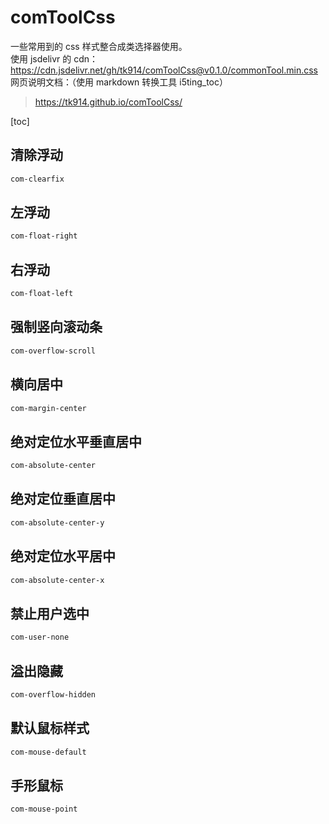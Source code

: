 # comToolCss

一些常用到的 css 样式整合成类选择器使用。  
使用 jsdelivr 的 cdn：
https://cdn.jsdelivr.net/gh/tk914/comToolCss@v0.1.0/commonTool.min.css  
网页说明文档：（使用 markdown 转换工具 i5ting_toc）

> https://tk914.github.io/comToolCss/

[toc]

## 清除浮动

```css
com-clearfix
```

## 左浮动

```css
com-float-right
```

## 右浮动

```css
com-float-left
```

## 强制竖向滚动条

```css
com-overflow-scroll
```

## 横向居中

```css
com-margin-center
```

## 绝对定位水平垂直居中

```css
com-absolute-center
```

## 绝对定位垂直居中

```css
com-absolute-center-y
```

## 绝对定位水平居中

```css
com-absolute-center-x
```

## 禁止用户选中

```css
com-user-none
```

## 溢出隐藏

```css
com-overflow-hidden
```

## 默认鼠标样式

```css
com-mouse-default
```

## 手形鼠标

```css
com-mouse-point
```
